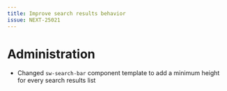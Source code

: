 ```yaml
---
title: Improve search results behavior
issue: NEXT-25021
---
```

# Administration
* Changed `sw-search-bar` component template to add a minimum height for every search results list
